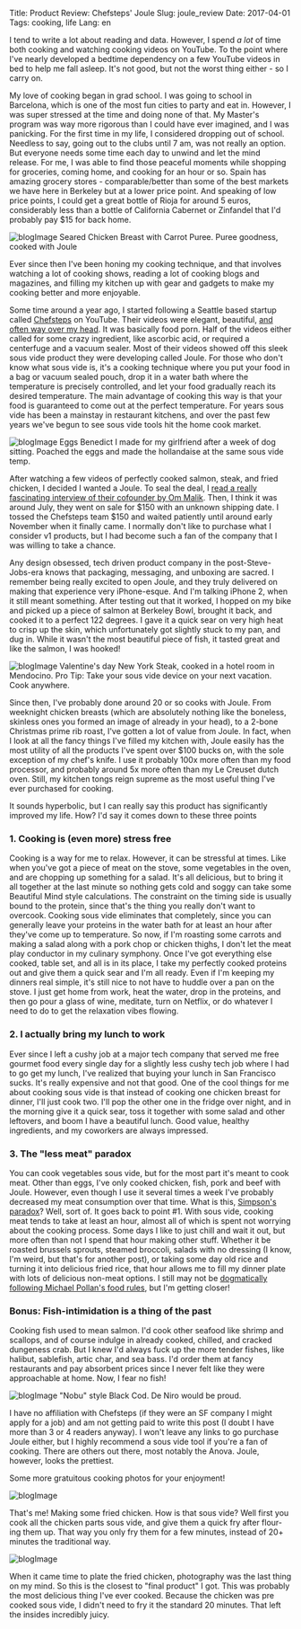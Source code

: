 Title: Product Review: Chefsteps' Joule
Slug: joule_review
Date: 2017-04-01
Tags: cooking, life
Lang: en

I tend to write a lot about reading and data. However, I spend *a lot* of time both cooking and watching cooking videos on YouTube. To the point where I've nearly developed a bedtime dependency on a few YouTube videos in bed to help me fall asleep. It's not good, but not the worst thing either - so I carry on.

My love of cooking began in grad school. I was going to school in Barcelona, which is one of the most fun cities to party and eat in. However, I was super stressed at the time and doing none of that. My Master's program was way more rigorous than I could have ever imagined, and I was panicking. For the first time in my life, I considered dropping out of school. Needless to say, going out to the clubs until 7 am, was not really an option. But everyone needs some time each day to unwind and let the mind release. For me, I was able to find those peaceful moments while shopping for groceries, coming home, and cooking for an hour or so. Spain has amazing grocery stores - comparable/better than some of the best markets we have here in Berkeley but at a lower price point. And speaking of low price points, I could get a great bottle of Rioja for around 5 euros, considerably less than a bottle of California Cabernet or Zinfandel that I'd probably pay $15 for back home.

![blogImage](https://cloud.githubusercontent.com/assets/1427277/23641983/a611536c-02ac-11e7-894c-45f1d03f1064.jpg)
<span class="caption">Seared Chicken Breast with Carrot Puree. Puree goodness, cooked with Joule</span>

Ever since then I've been honing my cooking technique, and that involves watching a lot of cooking shows, reading a lot of cooking blogs and magazines, and filling my kitchen up with gear and gadgets to make my cooking better and more enjoyable.

Some time around a year ago, I started following a Seattle based startup called [Chefsteps](https://www.chefsteps.com/) on YouTube. Their videos were elegant, beautiful, [and often way over my head](https://www.youtube.com/watch?v=gqXjCFNX6HQ). It was basically food porn. Half of the videos either called for some crazy ingredient, like ascorbic acid, or required a centerfuge and a vacuum sealer. Most of their videos showed off this sleek sous vide product they were developing called Joule. For those who don't know what sous vide is, it's a cooking technique where you put your food in a bag or vacuum sealed pouch, drop it in a water bath where the temperature is precisely controlled, and let your food gradually reach its desired temperature. The main advantage of cooking this way is that your food is guaranteed to come out at the perfect temperature. For years sous vide has been a mainstay in restaurant kitchens, and over the past few years we've begun to see sous vide tools hit the home cook market.

![blogImage](https://cloud.githubusercontent.com/assets/1427277/23641987/a9a3e184-02ac-11e7-9d36-8ba5cda32b45.png)
<span class="caption">Eggs Benedict I made for my girlfriend after a week of dog sitting. Poached the eggs and made the hollandaise at the same sous vide temp.</span>

After watching a few videos of perfectly cooked salmon, steak, and fried chicken, I decided I wanted a Joule. To seal the deal, I [read a really fascinating interview of their cofounder by Om Malik](https://pi.co/chris-young/). Then, I think it was around July, they went on sale for $150 with an unknown shipping date. I tossed the Chefsteps team $150 and waited patiently until around early November when it finally came. I normally don't like to purchase what I consider v1 products, but I had become such a fan of the company that I was willing to take a chance.

Any design obsessed, tech driven product company in the post-Steve-Jobs-era knows that packaging, messaging, and unboxing are sacred. I remember being really excited to open Joule, and they truly delivered on making that experience very iPhone-esque. And I'm talking iPhone 2, when it still meant something. After testing out that it worked, I hopped on my bike and picked up a piece of salmon at Berkeley Bowl, brought it back, and cooked it to a perfect 122 degrees. I gave it a quick sear on very high heat to crisp up the skin, which unfortunately got slightly stuck to my pan, and dug in. While it wasn't the most beautiful piece of fish, it tasted great and like the salmon, I was hooked!

![blogImage](https://cloud.githubusercontent.com/assets/1427277/23887338/72c28af2-083e-11e7-8e3b-5ceec1065980.JPG)
<span class="caption">Valentine's day New York Steak, cooked in a hotel room in Mendocino. Pro Tip: Take your sous vide device on your next vacation. Cook anywhere.</span>

Since then, I've probably done around 20 or so cooks with Joule. From weeknight chicken breasts (which are absolutely nothing like the boneless, skinless ones you formed an image of already in your head), to a 2-bone Christmas prime rib roast, I've gotten a lot of value from Joule. In fact, when I look at all the fancy things I've filled my kitchen with, Joule easily has the most utility of all the products I've spent over $100 bucks on, with the sole exception of my chef's knife. I use it probably 100x more often than my food processor, and probably around 5x more often than my Le Creuset dutch oven. Still, my kitchen tongs reign supreme as the most useful thing I've ever purchased for cooking.

It sounds hyperbolic, but I can really say this product has significantly improved my life. How? I'd say it comes down to these three points

### 1. Cooking is (even more) stress free
Cooking is a way for me to relax. However, it can be stressful at times. Like when you've got a piece of meat on the stove, some vegetables in the oven, and are chopping up something for a salad. It's all delicious, but to bring it all together at the last minute so nothing gets cold and soggy can take some Beautiful Mind style calculations. The constraint on the timing side is usually bound to the protein, since that's the thing you really don't want to overcook. Cooking sous vide eliminates that completely, since you can generally leave your proteins in the water bath for at least an hour after they've come up to temperature. So now, if I'm roasting some carrots and making a salad along with a pork chop or chicken thighs, I don't let the meat play conductor in my culinary symphony. Once I've got everything else cooked, table set, and all is in its place, I take my perfectly cooked proteins out and give them a quick sear and I'm all ready. Even if I'm keeping my dinners real simple, it's still nice to not have to huddle over a pan on the stove. I just get home from work, heat the water, drop in the proteins, and then go pour a glass of wine, meditate, turn on Netflix, or do whatever I need to do to get the relaxation vibes flowing.

### 2. I actually bring my lunch to work
Ever since I left a cushy job at a major tech company that served me free gourmet food every single day for a slightly less cushy tech job where I had to go get my lunch, I've realized that buying your lunch in San Francisco sucks. It's really expensive and not that good. One of the cool things for me about cooking sous vide is that instead of cooking one chicken breast for dinner, I'll just cook two. I'll pop the other one in the fridge over night, and in the morning give it a quick sear, toss it together with some salad and other leftovers, and boom I have a beautiful lunch. Good value, healthy ingredients, and my coworkers are always impressed.

### 3. The "less meat" paradox
You can cook vegetables sous vide, but for the most part it's meant to cook meat. Other than eggs, I've only cooked chicken, fish, pork and beef with Joule. However, even though I use it several times a week I've probably decreased my meat consumption over that time. What is this, [Simpson's paradox](https://en.wikipedia.org/wiki/Simpson's_paradox)? Well, sort of. It goes back to point #1. With sous vide, cooking meat tends to take at least an hour, almost all of which is spent not worrying about the cooking process. Some days I like to just chill and wait it out, but more often than not I spend that hour making other stuff. Whether it be roasted brussels sprouts, steamed broccoli, salads with no dressing (I know, I'm weird, but that's for another post), or taking some day old rice and turning it into delicious fried rice, that hour allows me to fill my dinner plate with lots of delicious non-meat options. I still may not be [dogmatically following Michael Pollan's food rules](http://michaelpollan.com/reviews/how-to-eat/), but I'm getting closer!

### Bonus: Fish-intimidation is a thing of the past
Cooking fish used to mean salmon. I'd cook other seafood like shrimp and scallops, and of course indulge in already cooked, chilled, and cracked dungeness crab. But I knew I'd always fuck up the more tender fishes, like halibut, sablefish, artic char, and sea bass. I'd order them at fancy restaurants and pay absorbent prices since I never felt like they were approachable at home. Now, I fear no fish!

![blogImage](https://cloud.githubusercontent.com/assets/1427277/23887371/be8638f8-083e-11e7-94be-cff29af59121.jpg)
<span class="caption">"Nobu" style Black Cod. De Niro would be proud.</span>

I have no affiliation with Chefsteps (if they were an SF company I might apply for a job) and am not getting paid to write this post (I doubt I have more than 3 or 4 readers anyway). I won't leave any links to go purchase Joule either, but I highly recommend a sous vide tool if you're a fan of cooking. There are others out there, most notably the Anova. Joule, however, looks the prettiest.

Some more gratuitous cooking photos for your enjoyment!

![blogImage](https://cloud.githubusercontent.com/assets/1427277/23643835/f9638bd2-02b8-11e7-9308-819ec70e52c7.jpg)

That's me! Making some fried chicken. How is that sous vide? Well first you cook all the chicken parts sous vide, and give them a quick fry after flour-ing them up. That way you only fry them for a few minutes, instead of 20+ minutes the traditional way.

![blogImage](https://cloud.githubusercontent.com/assets/1427277/23643834/f962afe6-02b8-11e7-84ec-9a23ba8dd0fb.jpg)

When it came time to plate the fried chicken, photography was the last thing on my mind. So this is the closest to "final product" I got. This was probably the most delicious thing I've ever cooked. Because the chicken was pre cooked sous vide, I didn't need to fry it the standard 20 minutes. That left the insides incredibly juicy.
